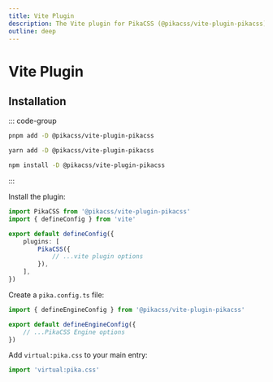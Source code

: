 ```yaml
---
title: Vite Plugin
description: The Vite plugin for PikaCSS (@pikacss/vite-plugin-pikacss).
outline: deep
---
```


# Vite Plugin

## Installation

::: code-group

```bash [pnpm]
pnpm add -D @pikacss/vite-plugin-pikacss
```

```bash [yarn]
yarn add -D @pikacss/vite-plugin-pikacss
```

```bash [npm]
npm install -D @pikacss/vite-plugin-pikacss
```

:::

Install the plugin:

```ts [vite.config.ts]
import PikaCSS from '@pikacss/vite-plugin-pikacss'
import { defineConfig } from 'vite'

export default defineConfig({
	plugins: [
		PikaCSS({
			// ...vite plugin options
		}),
	],
})
```

Create a `pika.config.ts` file:

```ts [pika.config.ts]
import { defineEngineConfig } from '@pikacss/vite-plugin-pikacss'

export default defineEngineConfig({
	// ...PikaCSS Engine options
})
```

Add `virtual:pika.css` to your main entry:

```ts [main.ts]
import 'virtual:pika.css'
```

